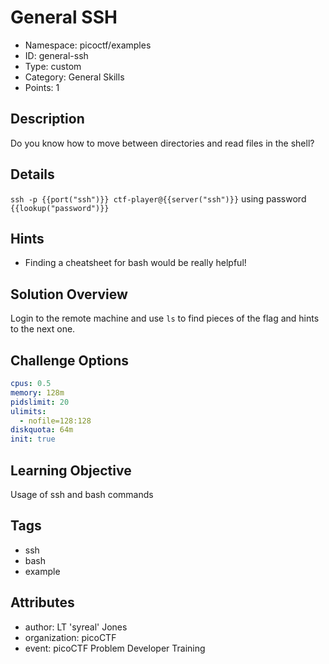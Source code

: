 # General SSH

- Namespace: picoctf/examples
- ID: general-ssh
- Type: custom
- Category: General Skills
- Points: 1

## Description

Do you know how to move between directories and read files in the shell?

## Details

`ssh -p {{port("ssh")}} ctf-player@{{server("ssh")}}` using password
`{{lookup("password")}}`

## Hints

- Finding a cheatsheet for bash would be really helpful!

## Solution Overview

Login to the remote machine and use `ls` to find pieces of the flag and hints
to the next one.

## Challenge Options

```yaml
cpus: 0.5
memory: 128m
pidslimit: 20
ulimits:
  - nofile=128:128
diskquota: 64m
init: true
```

## Learning Objective

Usage of ssh and bash commands

## Tags

- ssh
- bash
- example

## Attributes

- author: LT 'syreal' Jones
- organization: picoCTF
- event: picoCTF Problem Developer Training

